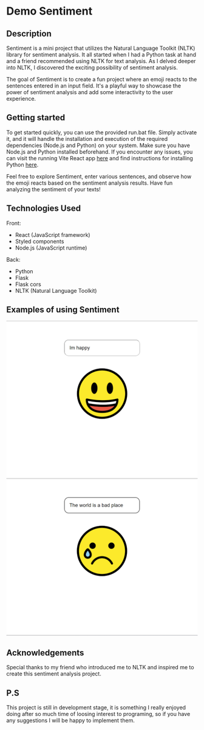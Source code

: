 # Demo Sentiment

## Description
Sentiment is a mini project that utilizes the Natural Language Toolkit (NLTK) library for sentiment analysis. It all started when I had a Python task at hand and a friend recommended using NLTK for text analysis. As I delved deeper into NLTK, I discovered the exciting possibility of sentiment analysis.

The goal of Sentiment is to create a fun project where an emoji reacts to the sentences entered in an input field. It's a playful way to showcase the power of sentiment analysis and add some interactivity to the user experience.

## Getting started

To get started quickly, you can use the provided run.bat file. Simply activate it, and it will handle the installation and execution of the required dependencies (Node.js and Python) on your system. Make sure you have Node.js and Python installed beforehand. If you encounter any issues, you can visit the running Vite React app [here](https://vitejs.dev/guide/) and find instructions for installing Python [here](https://www.python.org/).

Feel free to explore Sentiment, enter various sentences, and observe how the emoji reacts based on the sentiment analysis results. Have fun analyzing the sentiment of your texts!

## Technologies Used
Front:
- React (JavaScript framework)
- Styled components
- Node.js (JavaScript runtime)

Back: 
- Python
- Flask
- Flask cors
- NLTK (Natural Language Toolkit)

## Examples of using Sentiment
![Local Image](./example//images/happy_example.png)
![Local Image](./example//images/sad_example.png)


## Acknowledgements
Special thanks to my friend who introduced me to NLTK and inspired me to create this sentiment analysis project.

## P.S
This project is still in development stage, it is something I really enjoyed doing after so much time of loosing interest to programing, so if you have any suggestions I will be happy to implement them.